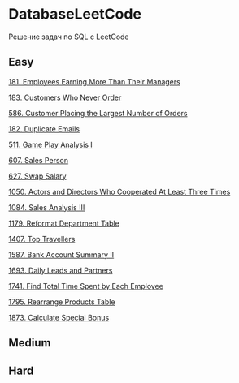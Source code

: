 # DatabaseLeetCode
Решение задач по SQL с LeetCode

## Easy
[181. Employees Earning More Than Their Managers](https://github.com/Afonina-Olga/DatabaseLeetCode/blob/main/Easy/181.%20Employees%20Earning%20More%20Than%20Their%20Managers.md)

[183. Customers Who Never Order](https://github.com/Afonina-Olga/DatabaseLeetCode/blob/main/Easy/183.%20Customers%20Who%20Never%20Order.md)

[586. Customer Placing the Largest Number of Orders](https://github.com/Afonina-Olga/DatabaseLeetCode/blob/main/Easy/586.%20Customer%20Placing%20the%20Largest%20Number%20of%20Orders.md)

[182. Duplicate Emails](https://github.com/Afonina-Olga/DatabaseLeetCode/blob/main/Easy/182.%20Duplicate%20Emails.md)

[511. Game Play Analysis I](https://github.com/Afonina-Olga/DatabaseLeetCode/blob/main/Easy/511.%20Game%20Play%20Analysis%20I.md)

[607. Sales Person](https://github.com/Afonina-Olga/DatabaseLeetCode/blob/main/Easy/607.%20Sales%20Person.md)

[627. Swap Salary]()

[1050. Actors and Directors Who Cooperated At Least Three Times]()

[1084. Sales Analysis III]()

[1179. Reformat Department Table]()

[1407. Top Travellers]()

[1587. Bank Account Summary II]()

[1693. Daily Leads and Partners]()

[1741. Find Total Time Spent by Each Employee]()

[1795. Rearrange Products Table]()

[1873. Calculate Special Bonus]()

## Medium

## Hard
